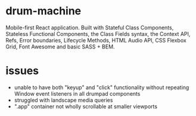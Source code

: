 # drum-machine
Mobile-first React application. Built with Stateful Class Components, Stateless Functional Components, the Class Fields syntax, the Context API, Refs, Error boundaries, Lifecycle Methods, HTML Audio API, CSS Flexbox Grid, Font Awesome and basic SASS + BEM.

# issues
- unable to have both "keyup" and "click" functionality without repeating Window event listeners in all drumpad components
- struggled with landscape media queries
- ".app" container not wholly scrollable at smaller viewports
